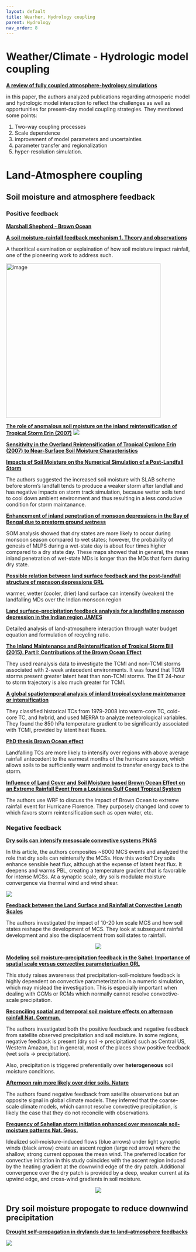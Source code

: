 ```yaml
---
layout: default
title: Wearher, Hydrology coupling
parent: Hydrology
nav_order: 8
---
```


# Weather/Climate - Hydrologic model coupling

__[A review of fully coupled atmosphere-hydrology simulations](https://link.springer.com/article/10.1007/s11442-019-1610-5)__

in this paper, the authors analyzed publications regarding atmosperic model and hydrologic model interaction to reflect the challenges as well as opportunities for present-day model coupling strategies. They mentioned some points:

1. Two-way coupling processes
2. Scale dependence
3. improvement of model parameters and uncertainties
4. parameter transfer and regionalization
5. hyper-resolution simulation.

# Land-Atmosphere coupling

## Soil moisture and atmosphere feedback

### Positive feedback

__[Marshall Shepherd - Brown Ocean](https://scholar.google.com.sg/citations?view_op=list_works&hl=en&hl=en&user=0tsoNUYAAAAJ&sortby=pubdate&citft=1&email_for_op=chrimerss%40gmail.com)__

__[A soil moisture–rainfall feedback mechanism 1. Theory and observations](https://agupubs.onlinelibrary.wiley.com/doi/10.1029/97WR03499)__

A theoritical examination or explaination of how soil moisture impact rainfall, one of the pioneering work to address such.

<img width="422" alt="image" src="https://user-images.githubusercontent.com/31950869/162550250-e98f599c-b5c6-461f-914e-0ec3badfc9ac.png">




__[The role of anomalous soil moisture on the inland reintensification of Tropical Storm Erin (2007)](https://link.springer.com/article/10.1007/s11069-011-9966-6)__
<img src="https://media.springernature.com/full/springer-static/image/art%3A10.1007%2Fs11069-011-9966-6/MediaObjects/11069_2011_9966_Fig9_HTML.gif?as=webp">

__[Sensitivity in the Overland Reintensification of Tropical Cyclone Erin (2007) to Near-Surface Soil Moisture Characteristics](https://journals.ametsoc.org/view/journals/mwre/139/12/2011mwr3593.1.xml)__

__[Impacts of Soil Moisture on the Numerical Simulation of a Post-Landfall Storm](https://link.springer.com/article/10.1007%2Fs13351-019-8002-8)__

The authors suggested the increased soil moisture with SLAB scheme before storm’s landfall tends to produce a weaker storm after landfall and has negative impacts on storm track simulation, because wetter soils tend to cool down ambient environment and thus resulting in a less conducive condition for storm maintanance.

__[Enhancement of inland penetration of monsoon depressions in the Bay of Bengal due to prestorm ground wetness](https://agupubs.onlinelibrary.wiley.com/doi/full/10.1002/wrcr.20301)__

SOM analysis showed that dry states are more likely to occur during monsoon season compared to wet states; however, the probability of genesis of MLPS during a wet-state day is about four times higher compared to a dry state day. These maps showed that in general, the mean inland penetration of wet-state MDs is longer than the MDs that form during dry state.

__[Possible relation between land surface feedback and the post-landfall structure of monsoon depressions GRL](https://agupubs.onlinelibrary.wiley.com/doi/full/10.1029/2009GL037781)__

warmer, wetter (cooler, drier) land surface can intensify (weaken) the landfalling MDs over the Indian monsoon region

__[Land surface-precipitation feedback analysis for a landfalling monsoon depression in the Indian region JAMES](https://agupubs.onlinelibrary.wiley.com/doi/full/10.1002/2016MS000829)__

Detailed analysis of land-atmosphere interaction through water budget equation and formulation of recycling ratio.


__[The Inland Maintenance and Reintensification of Tropical Storm Bill (2015). Part I: Contributions of the Brown Ocean Effect](https://journals.ametsoc.org/view/journals/hydr/22/10/JHM-D-20-0150.1.xml#bib1)__

They used reanalysis data to investigate the TCMI and non-TCMI storms associated with 2-week antecedent environments. It was found that TCMI storms present greater latent heat than non-TCMI storms. The ET 24-hour to storm trajectory is also much greater for TCMI.

__[A global spatiotemporal analysis of inland tropical cyclone maintenance or intensification](https://rmets.onlinelibrary.wiley.com/doi/10.1002/joc.3693)__

They classified historical TCs from 1979-2008 into warm-core TC, cold-core TC, and hybrid, and used MERRA to analyze meteorological variables. They found the 850 hPa temperature gradient to be significantly associated with TCMI, provided by latent heat fluxes.

__[PhD thesis Brown Ocean effect](https://getd.libs.uga.edu/pdfs/andersen_theresa_k_201308_phd.pdf)__

Landfalling TCs are more likely to intensify over regions with above average rainfall antecedent to the warmest months of the hurricane season, which allows soils to be sufficiently warm and moist to transfer energy back to the storm.

__[Influence of Land Cover and Soil Moisture based Brown Ocean Effect on an Extreme Rainfall Event from a Louisiana Gulf Coast Tropical System](https://www.nature.com/articles/s41598-019-53031-6)__

The authors use WRF to discuss the impact of Brown Ocean to extreme rainfall event for Hurricane Florence. They purposely changed land cover to which favors storm reintensification such as open water, etc.


### Negative feedback

__[Dry soils can intensify mesoscale convective systems PNAS](https://www.pnas.org/doi/10.1073/pnas.2007998117)__

In this article, the authors composites ~6000 MCS events and analyzed the role that dry soils can reintensify the MCSs.
How this works?
Dry soils enhance sensible heat flux, although at the expense of latent heat flux. It deepens and warms PBL, creating a temperature gradient that is favorable for intense MCSs. At a synaptic scale, dry soils modulate moisture convergence via thermal wind and wind shear.

<img src="https://www.pnas.org/cms/10.1073/pnas.2007998117/asset/c25251aa-7324-4907-baec-61251c252493/assets/images/large/pnas.2007998117fig05.jpg">

__[Feedback between the Land Surface and Rainfall at Convective Length Scales](https://journals.ametsoc.org/view/journals/hydr/5/4/1525-7541_2004_005_0625_fbtlsa_2_0_co_2.xml#i1525-7541-5-4-625-f04)__

The authors investigated the impact of 10-20 km scale MCS and how soil states reshape the development of MCS. They look at subsequent rainfall development and also the displacement from soil states to rainfall.

<p align="center">
<img src="https://d3n9xgu0z4cjsp.cloudfront.net/view/journals/hydr/5/4/images/i1525-7541-5-4-625-f12.gif">
</p>

__[Modeling soil moisture-precipitation feedback in the Sahel: Importance of spatial scale versus convective parameterization GRL](https://agupubs.onlinelibrary.wiley.com/doi/10.1002/2013GL058511)__

This study raises awareness that precipitation-soil-moisture feedback is highly dependent on convective parameterization in a numeric simulation, which may mislead the investigation. This is especially important when dealing with GCMs or RCMs which normally cannot resolve convective-scale precipitation.

__[Reconciling spatial and temporal soil moisture effects on afternoon rainfall Nat. Commun.](https://www.nature.com/articles/ncomms7443#citeas)__

The authors investigated both the positive feedback and negative feedback from satellite observed precipitation and soil moisture. In some regions, negative feedback is present (dry soil -> precipitation) such as Central US, Western Amazon, but in general, most of the places show positive feedback (wet soils -> precipitation).

Also, precipitation is triggered preferentially over **heterogeneous** soil moisture conditions.

__[Afternoon rain more likely over drier soils. Nature](https://www.nature.com/articles/nature11377#citeas)__

The authors found negative feedback from satellite observations but an opposite signal in global climate models. They inferred that the coarse-scale climate models, which cannot resolve convective precipitation, is likely the case that they do not reconcile with observations.

__[Frequency of Sahelian storm initiation enhanced over mesoscale soil-moisture patterns Nat. Geos.](https://www.nature.com/articles/ngeo1173)__

Idealized soil-moisture-induced flows (blue arrows) under light synoptic winds (black arrow) create an ascent region (large red arrow) where the shallow, strong current opposes the mean wind. The preferred location for convective initiation in this study coincides with the ascent region induced by the heating gradient at the downwind edge of the dry patch. Additional convergence over the dry patch is provided by a deep, weaker current at its upwind edge, and cross-wind gradients in soil moisture.

<p align="center">
  <img src="https://media.springernature.com/full/springer-static/image/art%3A10.1038%2Fngeo1173/MediaObjects/41561_2011_Article_BFngeo1173_Fig4_HTML.jpg?as=webp">
</p>

## Dry soil moisture propogate to reduce downwind precipitation

__[Drought self-propagation in drylands due to land–atmosphere feedbacks](https://www.nature.com/articles/s41561-022-00912-7)__

<img src="https://media.springernature.com/full/springer-static/image/art%3A10.1038%2Fs41561-022-00912-7/MediaObjects/41561_2022_912_Fig4_HTML.png?as=webp">
